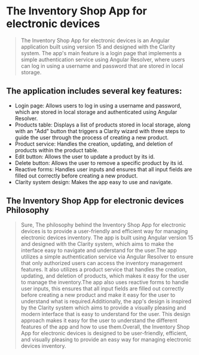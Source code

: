 # The Inventory Shop App for electronic devices 
> The Inventory Shop App for electronic devices is an Angular application built using version 15 and designed with the Clarity system. The app's main feature is a login page that implements a simple authentication service using Angular Resolver, where users can log in using a username and password that are stored in local storage.
## The application includes several key features: 
+ Login page: Allows users to log in using a username and password, which are stored in local storage and authenticated using Angular Resolver.
+ Products table: Displays a list of products stored in local storage, along with an "Add" button that triggers a Clarity wizard with three steps to guide the user through the process of creating a new product.
+ Product service: Handles the creation, updating, and deletion of products within the product table.
+ Edit button: Allows the user to update a product by its id.
+ Delete button: Allows the user to remove a specific product by its id.
+ Reactive forms: Handles user inputs and ensures that all input fields are filled out correctly before creating a new product.
+ Clarity system design: Makes the app easy to use and navigate.
## The Inventory Shop App for electronic devices Philosophy 
> Sure, The philosophy behind the Inventory Shop App for electronic devices is to provide a user-friendly and efficient way for managing electronic devices inventory. The app is built using Angular version 15 and designed with the Clarity system, which aims to make the interface easy to navigate and understand for the user.The app utilizes a simple authentication service via Angular Resolver to ensure that only authorized users can access the inventory management features. It also utilizes a product service that handles the creation, updating, and deletion of products, which makes it easy for the user to manage the inventory.The app also uses reactive forms to handle user inputs, this ensures that all input fields are filled out correctly before creating a new product and make it easy for the user to understand what is required.Additionally, the app's design is inspired by the Clarity system which aims to provide a visually pleasing and modern interface that is easy to understand for the user. This design approach makes it easy for the user to understand the different features of the app and how to use them.Overall, the Inventory Shop App for electronic devices is designed to be user-friendly, efficient, and visually pleasing to provide an easy way for managing electronic devices inventory.



